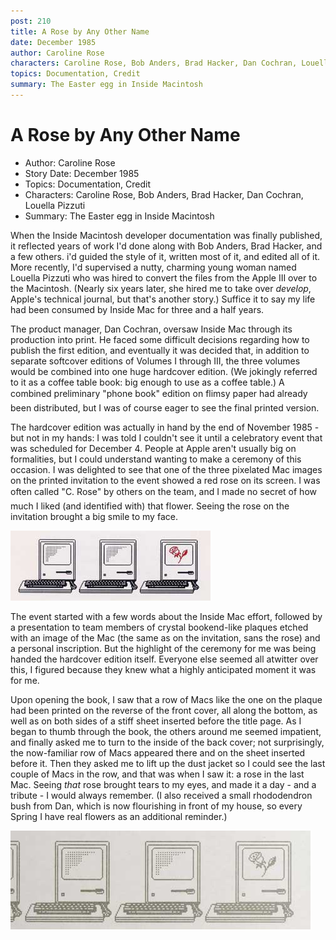 ```yaml
---
post: 210
title: A Rose by Any Other Name
date: December 1985
author: Caroline Rose
characters: Caroline Rose, Bob Anders, Brad Hacker, Dan Cochran, Louella Pizzuti
topics: Documentation, Credit
summary: The Easter egg in Inside Macintosh
---
```


# A Rose by Any Other Name
* Author: Caroline Rose
* Story Date: December 1985
* Topics: Documentation, Credit
* Characters: Caroline Rose, Bob Anders, Brad Hacker, Dan Cochran, Louella Pizzuti
* Summary: The Easter egg in Inside Macintosh

When the Inside Macintosh developer documentation was finally published, it reflected years of work I'd done along with Bob Anders, Brad Hacker, and a few others. i'd guided the style of it, written most of it, and edited all of it. More recently, I'd supervised a nutty, charming young woman named Louella Pizzuti who was hired to convert the files from the Apple III over to the Macintosh. (Nearly six years later, she hired me to take over *develop*, Apple's technical journal, but that's another story.) Suffice it to say my life had been consumed by Inside Mac for three and a half years.

The product manager, Dan Cochran, oversaw Inside Mac through its production into print. He faced some difficult decisions regarding how to publish the first edition, and eventually it was decided that, in addition to separate softcover editions of Volumes I through III, the three volumes would be combined into one huge hardcover edition. (We jokingly referred to it as a coffee table book: big enough to use as a coffee table.) A combined preliminary "phone book" edition on flimsy paper had already been distributed, but I was of course eager to see the final printed version.

The hardcover edition was actually in hand by the end of November 1985 - but not in my hands: I was told I couldn't see it until a celebratory event that was scheduled for December 4. People at Apple aren't usually big on formalities, but I could understand wanting to make a ceremony of this occasion. I was delighted to see that one of the three pixelated Mac images on the printed invitation to the event showed a red rose on its screen. I was often called "C. Rose" by others on the team, and I made no secret of how much I liked (and identified with) that flower. Seeing the rose on the invitation brought a big smile to my face.

![printed invitation with red rose](images/Macintosh/InsideMacInvite.jpg)

The event started with a few words about the Inside Mac effort, followed by a presentation to team members of crystal bookend-like plaques etched with an image of the Mac (the same as on the invitation, sans the rose) and a personal inscription. But the highlight of the ceremony for me was being handed the hardcover edition itself. Everyone else seemed all atwitter over this, I figured because they knew what a highly anticipated moment it was for me.

Upon opening the book, I saw that a row of Macs like the one on the plaque had been printed on the reverse of the front cover, all along the bottom, as well as on both sides of a stiff sheet inserted before the title page. As I began to thumb through the book, the others around me seemed impatient, and finally asked me to turn to the inside of the back cover; not surprisingly, the now-familiar row of Macs appeared there and on the sheet inserted before it. Then they asked me to lift up the dust jacket so I could see the last couple of Macs in the row, and that was when I saw it: a rose in the last Mac. Seeing *that* rose brought tears to my eyes, and made it a day - and a tribute - I would always remember. (I also received a small rhododendron bush from Dan, which is now flourishing in front of my house, so every Spring I have real flowers as an additional reminder.)

![macs with rose on inside book cover](images/Macintosh/InsideMacRose.jpg)

